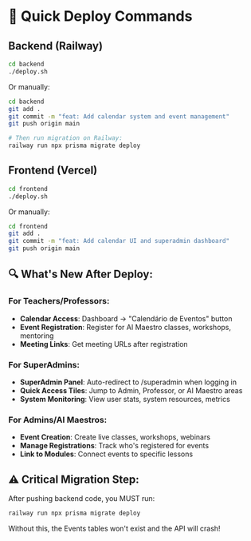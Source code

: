# 🚀 Quick Deploy Commands

## Backend (Railway)
```bash
cd backend
./deploy.sh
```

Or manually:
```bash
cd backend
git add .
git commit -m "feat: Add calendar system and event management"
git push origin main

# Then run migration on Railway:
railway run npx prisma migrate deploy
```

## Frontend (Vercel)
```bash
cd frontend
./deploy.sh
```

Or manually:
```bash
cd frontend
git add .
git commit -m "feat: Add calendar UI and superadmin dashboard"
git push origin main
```

## 🔍 What's New After Deploy:

### For Teachers/Professors:
- **Calendar Access**: Dashboard → "Calendário de Eventos" button
- **Event Registration**: Register for AI Maestro classes, workshops, mentoring
- **Meeting Links**: Get meeting URLs after registration

### For SuperAdmins:
- **SuperAdmin Panel**: Auto-redirect to /superadmin when logging in
- **Quick Access Tiles**: Jump to Admin, Professor, or AI Maestro areas
- **System Monitoring**: View user stats, system resources, metrics

### For Admins/AI Maestros:
- **Event Creation**: Create live classes, workshops, webinars
- **Manage Registrations**: Track who's registered for events
- **Link to Modules**: Connect events to specific lessons

## ⚠️ Critical Migration Step:

After pushing backend code, you MUST run:
```bash
railway run npx prisma migrate deploy
```

Without this, the Events tables won't exist and the API will crash!